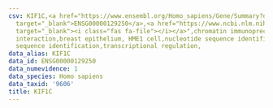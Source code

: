 ```yaml
---
csv: KIF1C,<a href="https://www.ensembl.org/Homo_sapiens/Gene/Summary?db=core;g=ENSG00000129250"
  target="_blank">ENSG00000129250</a>,<a href="https://www.ncbi.nlm.nih.gov/pubmed/22863008"
  target="_blank"><i class="fas fa-file"></i></a>",chromatin immunoprecipitation assay,direct
  interaction,breast epithelium, HME1 cell,nucleotide sequence identification,nucleotide
  sequence identification,transcriptional regulation,
data_alias: KIF1C
data_id: ENSG00000129250
data_numevidence: 1
data_species: Homo sapiens
data_taxid: '9606'
title: KIF1C
---
```

